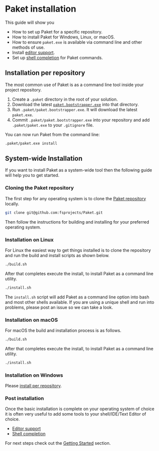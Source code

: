 # Paket installation

This guide will show you

* How to set up Paket for a specific repository.
* How to install Paket for Windows, Linux, or macOS.
* How to ensure `paket.exe` is available via command line and other methods of
  use.
* Install [editor support](editor-support.html).
* Set up [shell completion](shell-completion.html) for Paket commands.

## Installation per repository

The most common use of Paket is as a command line tool inside your project
repository.

1. Create a `.paket` directory in the root of your solution.
1. Download the latest
   [`paket.bootstrapper.exe`](https://github.com/fsprojects/Paket/releases/latest)
   into that directory.
1. Run `.paket/paket.bootstrapper.exe`. It will download the latest `paket.exe`.
1. Commit `.paket/paket.bootstrapper.exe` into your repository and add
   `.paket/paket.exe` to your `.gitignore` file.

You can now run Paket from the command line:

```sh
.paket/paket.exe install
```

## System-wide Installation

If you want to install Paket as a system-wide tool then the following guide will
help you to get started.

### Cloning the Paket repository

The first step for any operating system is to clone the [Paket
repository](https://github.com/fsprojects/Paket) locally.

```sh
git clone git@github.com:fsprojects/Paket.git
```

Then follow the instructions for building and installing for your preferred
operating system.

### Installation on Linux

For Linux the easiest way to get things installed is to clone the repository and
run the build and install scripts as shown below.

```sh
./build.sh
```

After that completes execute the install, to install Paket as a command line
utility.

```sh
./install.sh
```

The `install.sh` script will add Paket as a command line option into bash and
most other shells available. If you are using a unique shell and run into
problems, please post an issue so we can take a look.

### Installation on macOS

For macOS the build and installation process is as follows.

```sh
./build.sh
```

After that completes execute the install, to install Paket as a command line
utility.

```sh
./install.sh
```

### Installation on Windows

Please [install per repository](installation.html#Installation-per-repository).

### Post installation

Once the basic installation is complete on your operating system of choice it is
often very useful to add some tools to your shell/IDE/Text Editor of choice.

* [Editor support](editor-support.html)
* [Shell completion](shell-completion.html)

For next steps check out the [Getting Started](getting-started.html) section.
